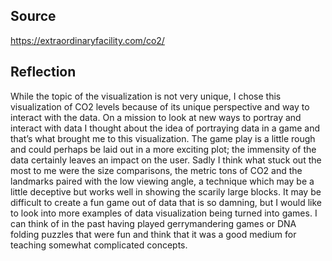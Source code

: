 ## Source
https://extraordinaryfacility.com/co2/

## Reflection
While the topic of the visualization is not very unique, I chose this visualization of CO2 levels because of its unique perspective and way to interact with the data. On a mission to look at new ways to portray and interact with data I thought about the idea of portraying data in a game and that’s what brought me to this visualization. The game play is a little rough and could perhaps be laid out in a more exciting plot; the immensity of the data certainly leaves an impact on the user. Sadly I think what stuck out the most to me were the size comparisons, the metric tons of CO2 and the landmarks paired with the low viewing angle, a technique which may be a little deceptive but works well in showing the scarily large blocks. It may be difficult to create a fun game out of data that is so damning, but I would like to look into more examples of data visualization being turned into games. I can think of in the past having played gerrymandering games or DNA folding puzzles that were fun and think that it was a good medium for teaching somewhat complicated concepts.
